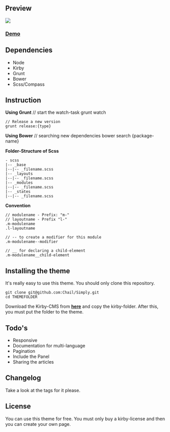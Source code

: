 ## Preview
![](http://geek-rocket.de/simply.png)

### <a href="http://simply.geek-rocket.de/">Demo</a>

## Dependencies
* Node
* Kirby
* Grunt
* Bower
* Scss/Compass

## Instruction

**Using Grunt**
    // start the watch-task
    grunt watch
    
    // Release a new version
    grunt release:{type}
    
**Using Bower**
    // searching new dependencies
    bower search {package-name}
    
**Folder-Structure of Scss**

    - scss
    |-- _base
    |--|-- _filename.scss
    |-- _layouts
    |--|-- _filename.scss
    |-- _modules
    |--|-- _filename.scss
    |-- _states
    |--|-- _filename.scss
    
**Convention**

    // modulename - Prefix: "m-"
    // layoutname - Prefix "l-"
    .m-modulename
    .l-layoutname
    
    // -- to create a modifier for this module
    .m-modulename--modifier
    
    // __ for declaring a child-element
    .m-modulename__child-element

## Installing the theme

It's really easy to use this theme. You should only clone this repository.

    git clone git@github.com:Chail/Simply.git
    cd THEMEFOLDER
    
Download the Kirby-CMS from <a href="http://getkirby.com">**here**</a> and copy the kirby-folder.
After this, you must put the folder to the theme.

## Todo's
* Responsive
* Documentation for multi-language
* Pagination
* Include the Panel
* Sharing the articles

## Changelog
Take a look at the tags for it please.

## License
You can use this theme for free. You must only buy a kirby-license and then you can create your own page.
